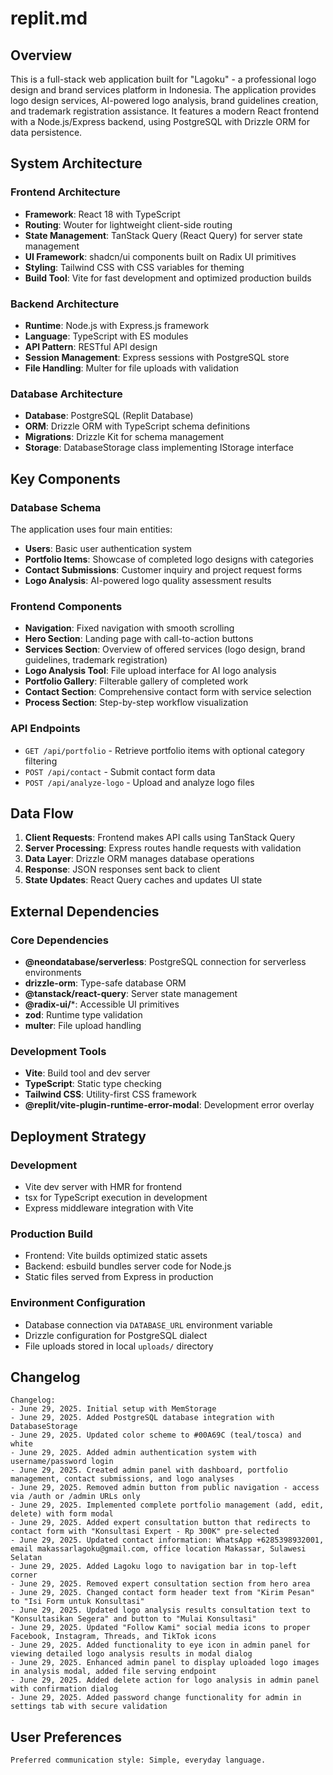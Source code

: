 # replit.md

## Overview

This is a full-stack web application built for "Lagoku" - a professional logo design and brand services platform in Indonesia. The application provides logo design services, AI-powered logo analysis, brand guidelines creation, and trademark registration assistance. It features a modern React frontend with a Node.js/Express backend, using PostgreSQL with Drizzle ORM for data persistence.

## System Architecture

### Frontend Architecture
- **Framework**: React 18 with TypeScript
- **Routing**: Wouter for lightweight client-side routing
- **State Management**: TanStack Query (React Query) for server state management
- **UI Framework**: shadcn/ui components built on Radix UI primitives
- **Styling**: Tailwind CSS with CSS variables for theming
- **Build Tool**: Vite for fast development and optimized production builds

### Backend Architecture
- **Runtime**: Node.js with Express.js framework
- **Language**: TypeScript with ES modules
- **API Pattern**: RESTful API design
- **Session Management**: Express sessions with PostgreSQL store
- **File Handling**: Multer for file uploads with validation

### Database Architecture
- **Database**: PostgreSQL (Replit Database)
- **ORM**: Drizzle ORM with TypeScript schema definitions
- **Migrations**: Drizzle Kit for schema management
- **Storage**: DatabaseStorage class implementing IStorage interface

## Key Components

### Database Schema
The application uses four main entities:
- **Users**: Basic user authentication system
- **Portfolio Items**: Showcase of completed logo designs with categories
- **Contact Submissions**: Customer inquiry and project request forms
- **Logo Analysis**: AI-powered logo quality assessment results

### Frontend Components
- **Navigation**: Fixed navigation with smooth scrolling
- **Hero Section**: Landing page with call-to-action buttons
- **Services Section**: Overview of offered services (logo design, brand guidelines, trademark registration)
- **Logo Analysis Tool**: File upload interface for AI logo analysis
- **Portfolio Gallery**: Filterable gallery of completed work
- **Contact Section**: Comprehensive contact form with service selection
- **Process Section**: Step-by-step workflow visualization

### API Endpoints
- `GET /api/portfolio` - Retrieve portfolio items with optional category filtering
- `POST /api/contact` - Submit contact form data
- `POST /api/analyze-logo` - Upload and analyze logo files

## Data Flow

1. **Client Requests**: Frontend makes API calls using TanStack Query
2. **Server Processing**: Express routes handle requests with validation
3. **Data Layer**: Drizzle ORM manages database operations
4. **Response**: JSON responses sent back to client
5. **State Updates**: React Query caches and updates UI state

## External Dependencies

### Core Dependencies
- **@neondatabase/serverless**: PostgreSQL connection for serverless environments
- **drizzle-orm**: Type-safe database ORM
- **@tanstack/react-query**: Server state management
- **@radix-ui/***: Accessible UI primitives
- **zod**: Runtime type validation
- **multer**: File upload handling

### Development Tools
- **Vite**: Build tool and dev server
- **TypeScript**: Static type checking
- **Tailwind CSS**: Utility-first CSS framework
- **@replit/vite-plugin-runtime-error-modal**: Development error overlay

## Deployment Strategy

### Development
- Vite dev server with HMR for frontend
- tsx for TypeScript execution in development
- Express middleware integration with Vite

### Production Build
- Frontend: Vite builds optimized static assets
- Backend: esbuild bundles server code for Node.js
- Static files served from Express in production

### Environment Configuration
- Database connection via `DATABASE_URL` environment variable
- Drizzle configuration for PostgreSQL dialect
- File uploads stored in local `uploads/` directory

## Changelog

```
Changelog:
- June 29, 2025. Initial setup with MemStorage
- June 29, 2025. Added PostgreSQL database integration with DatabaseStorage
- June 29, 2025. Updated color scheme to #00A69C (teal/tosca) and white
- June 29, 2025. Added admin authentication system with username/password login
- June 29, 2025. Created admin panel with dashboard, portfolio management, contact submissions, and logo analyses
- June 29, 2025. Removed admin button from public navigation - access via /auth or /admin URLs only
- June 29, 2025. Implemented complete portfolio management (add, edit, delete) with form modal
- June 29, 2025. Added expert consultation button that redirects to contact form with "Konsultasi Expert - Rp 300K" pre-selected
- June 29, 2025. Updated contact information: WhatsApp +6285398932001, email makassarlagoku@gmail.com, office location Makassar, Sulawesi Selatan
- June 29, 2025. Added Lagoku logo to navigation bar in top-left corner
- June 29, 2025. Removed expert consultation section from hero area
- June 29, 2025. Changed contact form header text from "Kirim Pesan" to "Isi Form untuk Konsultasi"
- June 29, 2025. Updated logo analysis results consultation text to "Konsultasikan Segera" and button to "Mulai Konsultasi"
- June 29, 2025. Updated "Follow Kami" social media icons to proper Facebook, Instagram, Threads, and TikTok icons
- June 29, 2025. Added functionality to eye icon in admin panel for viewing detailed logo analysis results in modal dialog
- June 29, 2025. Enhanced admin panel to display uploaded logo images in analysis modal, added file serving endpoint
- June 29, 2025. Added delete action for logo analysis in admin panel with confirmation dialog
- June 29, 2025. Added password change functionality for admin in settings tab with secure validation
```

## User Preferences

```
Preferred communication style: Simple, everyday language.
```